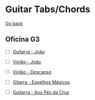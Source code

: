 # Guitar Tabs/Chords

[Go back](./)

## Oficina G3

- [ ] [Guitarra - João](https://www.youtube.com/watch?v=y0qhlYoocxY)

- [ ] [Violão - João](https://www.youtube.com/watch?v=QGuQfMYzwQA)

- [ ] [Violão - Descanso](https://www.youtube.com/watch?v=LGCgmnmO4YM)

- [ ] [Gitarra - Espelhos Mágicos](https://www.youtube.com/watch?v=XWbePrsKzL4)

- [ ] [Guitarra - Aos Pés da Cruz](https://www.youtube.com/watch?v=m7GRFZy7qds)
